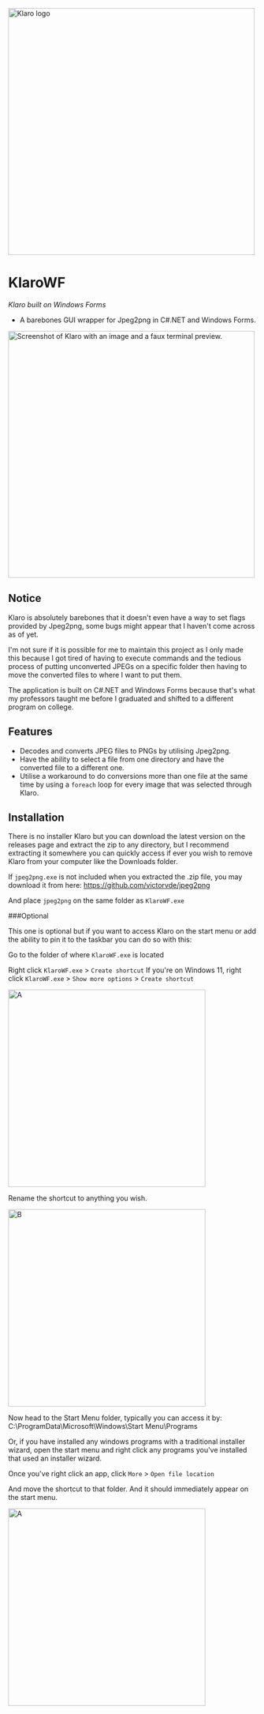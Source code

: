 <img src="https://github.com/user-attachments/assets/07d84004-135f-4153-a5fa-ed60c17fcad9" alt="Klaro logo" width="500">

# KlaroWF
*Klaro built on Windows Forms*
- A barebones GUI wrapper for Jpeg2png in C#.NET and Windows Forms.


<img src="https://github.com/user-attachments/assets/0e4cd9f2-188f-467b-9da9-0c2857fcdaa4" alt="Screenshot of Klaro with an image and a faux terminal preview." width="500">


## Notice
Klaro is absolutely barebones that it doesn't even have a way to set flags provided by Jpeg2png, some bugs
might appear that I haven't come across as of yet.

I'm not sure if it is possible for me to maintain this project as I only made this because I got tired of having to
execute commands and the tedious process of putting unconverted JPEGs on a specific folder then having to move the converted
files to where I want to put them.

The application is built on C#.NET and Windows Forms because that's what my professors taught me before I
graduated and shifted to a different program on college.

## Features
- Decodes and converts JPEG files to PNGs by utilising Jpeg2png.
- Have the ability to select a file from one directory and have the converted file to a different one.
- Utilise a workaround to do conversions more than one file at the same time by using a `foreach` loop for every image that was selected through Klaro.

## Installation

There is no installer Klaro but you can download the latest version on the releases page
and extract the zip to any directory, but I recommend extracting it somewhere you can quickly access if ever you
wish to remove Klaro from your computer like the Downloads folder.

If `jpeg2png.exe` is not included when you extracted the .zip file, you may download it from
here: https://github.com/victorvde/jpeg2png

And place `jpeg2png` on the same folder as `KlaroWF.exe`

###Optional

This one is optional but if you want to access Klaro on the start menu or add
the ability to pin it to the taskbar you can do so with this:

Go to the folder of where `KlaroWF.exe` is located

Right click `KlaroWF.exe` > `Create shortcut`
If you're on Windows 11, right click `KlaroWF.exe` > `Show more options` > `Create shortcut`

<img src="https://github.com/user-attachments/assets/b952f003-b30c-456b-9ebd-d3c7bbddebad" alt="A" width="400">


Rename the shortcut to anything you wish.

<img src="https://github.com/user-attachments/assets/7263cb7b-7dd0-4eb1-8f26-4d53cee86875" alt="B" width="400">


Now head to the Start Menu folder, typically you can access it by:
C:\ProgramData\Microsoft\Windows\Start Menu\Programs

Or, if you have installed any windows programs with a traditional installer wizard, open the start
menu and right click any programs you've installed that used an installer wizard.

Once you've right click an app, click `More` > `Open file location`

And move the shortcut to that folder. And it should immediately appear on the start menu.

<img src="https://github.com/user-attachments/assets/c494dd91-92b0-4fd9-8e87-97ddf1bf2115" alt="A" width="400">



 

